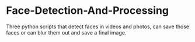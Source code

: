 # Face-Detection-And-Processing
Three python scripts that detect faces in videos and photos, can save those faces or can blur them out and save a final image.
